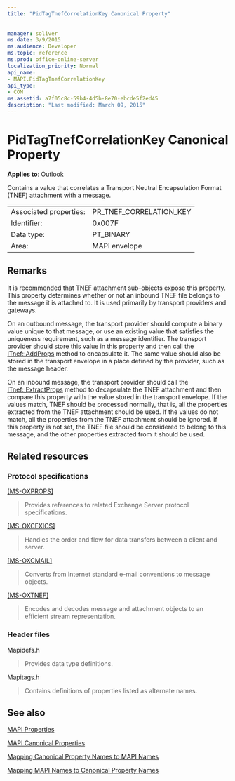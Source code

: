 ```yaml
---
title: "PidTagTnefCorrelationKey Canonical Property"
 
 
manager: soliver
ms.date: 3/9/2015
ms.audience: Developer
ms.topic: reference
ms.prod: office-online-server
localization_priority: Normal
api_name:
- MAPI.PidTagTnefCorrelationKey
api_type:
- COM
ms.assetid: a7f05c8c-59b4-4d5b-8e70-ebcde5f2ed45
description: "Last modified: March 09, 2015"
---
```


# PidTagTnefCorrelationKey Canonical Property

  
  
**Applies to**: Outlook 
  
Contains a value that correlates a Transport Neutral Encapsulation Format (TNEF) attachment with a message.
  
|||
|:-----|:-----|
|Associated properties:  <br/> |PR_TNEF_CORRELATION_KEY  <br/> |
|Identifier:  <br/> |0x007F  <br/> |
|Data type:  <br/> |PT_BINARY  <br/> |
|Area:  <br/> |MAPI envelope  <br/> |
   
## Remarks

It is recommended that TNEF attachment sub-objects expose this property. This property determines whether or not an inbound TNEF file belongs to the message it is attached to. It is used primarily by transport providers and gateways.
  
On an outbound message, the transport provider should compute a binary value unique to that message, or use an existing value that satisfies the uniqueness requirement, such as a message identifier. The transport provider should store this value in this property and then call the [ITnef::AddProps](itnef-addprops.md) method to encapsulate it. The same value should also be stored in the transport envelope in a place defined by the provider, such as the message header. 
  
On an inbound message, the transport provider should call the [ITnef::ExtractProps](itnef-extractprops.md) method to decapsulate the TNEF attachment and then compare this property with the value stored in the transport envelope. If the values match, TNEF should be processed normally, that is, all the properties extracted from the TNEF attachment should be used. If the values do not match, all the properties from the TNEF attachment should be ignored. If this property is not set, the TNEF file should be considered to belong to this message, and the other properties extracted from it should be used. 
  
## Related resources

### Protocol specifications

[[MS-OXPROPS]](http://msdn.microsoft.com/library/f6ab1613-aefe-447d-a49c-18217230b148%28Office.15%29.aspx)
  
> Provides references to related Exchange Server protocol specifications.
    
[[MS-OXCFXICS]](http://msdn.microsoft.com/library/b9752f3d-d50d-44b8-9e6b-608a117c8532%28Office.15%29.aspx)
  
> Handles the order and flow for data transfers between a client and server.
    
[[MS-OXCMAIL]](http://msdn.microsoft.com/library/b60d48db-183f-4bf5-a908-f584e62cb2d4%28Office.15%29.aspx)
  
> Converts from Internet standard e-mail conventions to message objects.
    
[[MS-OXTNEF]](http://msdn.microsoft.com/library/1f0544d7-30b7-4194-b58f-adc82f3763bb%28Office.15%29.aspx)
  
> Encodes and decodes message and attachment objects to an efficient stream representation.
    
### Header files

Mapidefs.h
  
> Provides data type definitions.
    
Mapitags.h
  
> Contains definitions of properties listed as alternate names.
    
## See also



[MAPI Properties](mapi-properties.md)
  
[MAPI Canonical Properties](mapi-canonical-properties.md)
  
[Mapping Canonical Property Names to MAPI Names](mapping-canonical-property-names-to-mapi-names.md)
  
[Mapping MAPI Names to Canonical Property Names](mapping-mapi-names-to-canonical-property-names.md)

